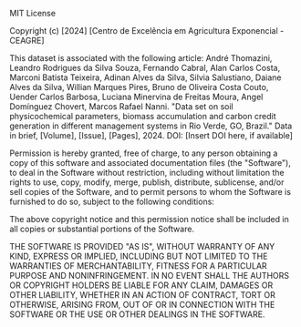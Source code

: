 MIT License

Copyright (c) [2024] [Centro de Excelência em Agricultura Exponencial - CEAGRE]

This dataset is associated with the following article:
André Thomazini, Leandro Rodrigues da Silva Souza, Fernando Cabral, Alan Carlos Costa, Marconi Batista Teixeira, 
Adinan Alves da Silva, Silvia Salustiano, Daiane Alves da Silva, Willian Marques Pires, Bruno de Oliveira Costa Couto, 
Uender Carlos Barbosa, Luciana Minervina de Freitas Moura, Angel Domínguez Chovert, Marcos Rafael Nanni. 
"Data set on soil physicochemical parameters, biomass accumulation and carbon credit generation in different management systems in Rio Verde, GO, Brazil." 
Data in brief, [Volume], [Issue], [Pages], 2024. DOI: [Insert DOI here, if available]

Permission is hereby granted, free of charge, to any person obtaining a copy
of this software and associated documentation files (the "Software"), to deal
in the Software without restriction, including without limitation the rights
to use, copy, modify, merge, publish, distribute, sublicense, and/or sell
copies of the Software, and to permit persons to whom the Software is
furnished to do so, subject to the following conditions:

The above copyright notice and this permission notice shall be included in all
copies or substantial portions of the Software.

THE SOFTWARE IS PROVIDED "AS IS", WITHOUT WARRANTY OF ANY KIND, EXPRESS OR
IMPLIED, INCLUDING BUT NOT LIMITED TO THE WARRANTIES OF MERCHANTABILITY,
FITNESS FOR A PARTICULAR PURPOSE AND NONINFRINGEMENT. IN NO EVENT SHALL THE
AUTHORS OR COPYRIGHT HOLDERS BE LIABLE FOR ANY CLAIM, DAMAGES OR OTHER
LIABILITY, WHETHER IN AN ACTION OF CONTRACT, TORT OR OTHERWISE, ARISING FROM,
OUT OF OR IN CONNECTION WITH THE SOFTWARE OR THE USE OR OTHER DEALINGS IN THE
SOFTWARE.
